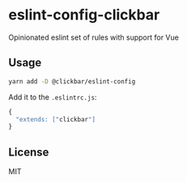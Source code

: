 # eslint-config-clickbar

Opinionated eslint set of rules with support for Vue 

## Usage

```sh
yarn add -D @clickbar/eslint-config
```

Add it to the `.eslintrc.js`:

```js
{
  "extends: ["clickbar"]
}
```

## License

MIT
